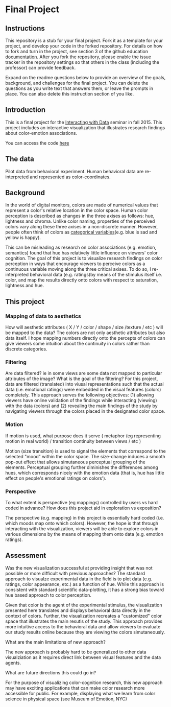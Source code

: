 # Final Project

## Instructions

This repository is a stub for your final project. Fork it as a template for your project, and develop your code in the forked repository. For details on how to fork and turn in the project, see section 3 of the github education  [documentation](https://education.github.com/guide/forks). After you fork the repository, please enable the issue tracker in the repository settings so that others in the class (including the professor) can provide feedback.

Expand on the readme questions below to provide an overview of the goals, background, and challenges for the final project. You can delete the questions as you write text that answers them, or leave the prompts in place. You can also delete this instruction section of you like.

## Introduction

This is a final project for the [Interacting with Data](https://github.com/Brown-BIOL2430-S04-Fall2015/syllabus) seminar in fall 2015. This project includes an interactive visualization that illustrates research findings about color-emotion associations. 

You can access the code [here](https://github.com/lesylai/finalproject.git)

## The data
Pilot data from behavioral experiment. Human behavioral data are re-interpreted and represented as color-coordinates. 


## Background

In the world of digital monitors, colors are made of numerical values that represent a color's relative location in the color space. Human color perception is described as changes in the three axises as follows: hue, lightness and chroma. Unlike color naming, properties of the perceived colors vary along these three axises in a non-discrete manner. However, people often think of colors as [categorical variables](http://www.pnas.org/content/107/19/8877/F1.expansion.html)(e.g. blue is sad and yellow is happy). 

This can be misleading as research on color associations (e.g. emotion, semantics) found that hue has relatively little influence on viewers' color cognition. The goal of this project is to visualize research findings on color perception in ways that encourage viewers to perceive colors as a continuous variable moving along the three critical axises. To do so, I re-interpreted behavioral data (e.g. ratings)by means of the stimulus itself i.e. color, and map the results directly onto colors with respect to saturation, lightness and hue. 


## This project

### Mapping of data to aesthetics

How will aesthetic attributes ( X / Y / color / shape / size /texture / etc ) will be mapped to the data? 
The colors are not only aesthetic attributes but also data itself. I hope mapping numbers directly onto the percepts of colors can give viewers some intuition about the continuity in colors rather than discrete categories. 

### Filtering

Are data filtered? ie in some views are some data not mapped to particular attributes of the image? What is the goal of the filtering?
For this project, data are filtered (translated) into viusal representations such that the actual data (i.e. emotional ratings) were embedded in the visual features (colors) completely. This approach serves the following objectives: (1) allowing viewers have online validation of the findings while interacting (viewing) with the data (colors) and (2) revealing the main findings of the study by navigating viewers through the colors placed in the designated color space. 

### Motion

If motion is used, what purpose does it serve ( metaphor (eg representing motion in real world) / transition continuity between views / etc )

Motion (size transition) is used to signal the elements that correspond to the selected "mood" within the color space. The size-change induces a smooth pop-out effect that allows simutaneous perceptual grouping of the elements. Perceptual grouping further diminishes the differences among hues, which corresponds nicely with the emotion data (that is, hue has little effect on people's emotional ratings on colors'). 

### Perspective

To what extent is perspective (eg mappings) controlled by users vs hard coded in advance? How does this project aid in exploration vs exposition?

The perspective (e.g. mapping) in this project is essentially hard coded (i.e. which moods map onto which colors). However, the hope is that through interacting with the visualization, viewers will be able to explore colors in various dimensions by the means of mapping them onto data (e.g. emotion ratings).   

## Assessment

Was the new visualization successful at providing insight that was not possible or more difficult with previous approaches?
The standard approach to visualze experimental data in the field is to plot data (e.g. ratings, color appearance, etc.) as a function of hue. While this approach is consistent with standard scientific data-plotting, it has  a strong bias toward hue based approach to color perception.  

Given that color is the agent of the experimental stimulus, the visualization presented here translates and displays behavioral data directly in the context of colors. Further, the visualization recreates a "customized" color space that illustrates the main resutls of the study. This approach provides more intuitive access to the behavioral data and allow viewers to evaluate our study results online because they are viewing the colors simutaneously. 

What are the main limitations of new approach?

The new approach is probably hard to be generalized to other data visualziation as it requires direct link between visual features and the data agents. 

What are future directions this could go in?

For the purpose of visualizing color-cognition research, this new approach may have exciting applications that can make color research more accessible for public. For example, displaying what we learn from color science in physical space (see Museum of Emotion, NYC)  


